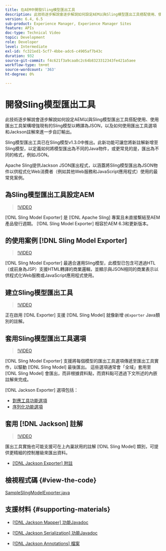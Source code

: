 ```yaml
---
title: 在AEM中開發Sling模型匯出工具
description: 此技術逐步解說會逐步解說如何設定AEM以與Sling模型匯出工具搭配使用、使用匯出工具架構增強現有的Sling模型以轉譯為JSON，以及如何使用匯出工具選項和Jackson註解來進一步自訂輸出。
version: 6.4, 6.5
sub-product: Experience Manager, Experience Manager Sites
feature: APIs
doc-type: Technical Video
topic: Development
role: Developer
level: Intermediate
exl-id: fc321ed1-5cf7-4bbe-adc6-c4905af7b43c
duration: 932
source-git-commit: f4c621f3a9caa8c2c64b8323312343fe421a5aee
workflow-type: tm+mt
source-wordcount: '363'
ht-degree: 0%

---
```


# 開發Sling模型匯出工具

此技術逐步解說會逐步解說如何設定AEM以與Sling模型匯出工具搭配使用、使用匯出工具架構增強現有的Sling模型以轉譯為JSON，以及如何使用匯出工具選項和Jackson註解來進一步自訂輸出。

Sling模型匯出工具已在Sling模型v1.3.0中推出。此新功能可讓您將新註解新增至Sling模型，以定義如何將模型匯出為不同的Java物件，或更常見的是，匯出為不同的格式，例如JSON。

Apache Sling提供Jackson JSON匯出程式，以涵蓋將Sling模型匯出為JSON物件以供程式化Web消費者（例如其他Web服務和JavaScript應用程式）使用的最常見案例。

## 為Sling模型匯出工具設定AEM

>[!VIDEO](https://video.tv.adobe.com/v/16862?quality=12&learn=on)

[!DNL Sling Model Exporter] 是 [!DNL Apache Sling] 專案且未直接繫結至AEM產品發行週期。 [!DNL Sling Model Exporter] 相容於AEM 6.3和更新版本。

## 的使用案例 [!DNL Sling Model Exporter]

>[!VIDEO](https://video.tv.adobe.com/v/16863?quality=12&learn=on)

[!DNL Sling Model Exporter] 最適合運用Sling模型，此模型已包含可透過HTL （或前身為JSP）支援HTML轉譯的商業邏輯，並顯示與JSON相同的商業表示以供程式化Web服務或JavaScript應用程式使用。

## 建立Sling模型匯出工具

>[!VIDEO](https://video.tv.adobe.com/v/16864?quality=12&learn=on)

正在啟用 [!DNL Exporter] 支援 [!DNL Sling Model] 就像新增 `@Exporter` Java類別的註解。

## 套用Sling模型匯出工具選項

>[!VIDEO](https://video.tv.adobe.com/v/16865?quality=12&learn=on)

[!DNL Sling Model Exporter] 支援將每個模型的匯出工具選項傳遞至匯出工具實作，以驅動 [!DNL Sling Model] 最後匯出。 這些選項通常會「全域」套用至 [!DNL Sling Model] 會匯出，而非根據資料點，而資料點可透過下文所述的內嵌註解來完成。

[!DNL Jackson Exporter] 選項包括：

* [對應工具功能選項](https://static.javadoc.io/com.fasterxml.jackson.core/jackson-databind/2.8.5/com/fasterxml/jackson/databind/MapperFeature.html)
* [序列化功能選項](https://static.javadoc.io/com.fasterxml.jackson.core/jackson-databind/2.8.5/com/fasterxml/jackson/databind/SerializationFeature.html)

## 套用 [!DNL Jackson] 註解

>[!VIDEO](https://video.tv.adobe.com/v/16866?quality=12&learn=on)

匯出工具實施也可能支援可在上內巢狀用的註解 [!DNL Sling Model] 類別，可提供更精細的控制層級來匯出資料。

* [[!DNL Jackson Exporter] 附註](https://github.com/FasterXML/jackson-annotations/wiki/Jackson-Annotations)

## 檢視程式碼 {#view-the-code}

[SampleSlingModelExporter.java](https://github.com/Adobe-Consulting-Services/acs-aem-samples/blob/master/core/src/main/java/com/adobe/acs/samples/models/SampleSlingModelExporter.java)

## 支援材料 {#supporting-materials}

* [[!DNL Jackson Mapper] 功能Javadoc](https://static.javadoc.io/com.fasterxml.jackson.core/jackson-databind/2.8.5/com/fasterxml/jackson/databind/MapperFeature.html)
* [[!DNL Jackson Serialization] 功能Javadoc](https://static.javadoc.io/com.fasterxml.jackson.core/jackson-databind/2.8.5/com/fasterxml/jackson/databind/SerializationFeature.html)

* [[!DNL Jackson Annotations] 檔案](https://github.com/FasterXML/jackson-annotations/wiki/Jackson-Annotations)
